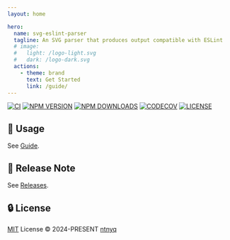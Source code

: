 ```yaml
---
layout: home

hero:
  name: svg-eslint-parser
  tagline: An SVG parser that produces output compatible with ESLint
  # image:
  #   light: /logo-light.svg
  #   dark: /logo-dark.svg
  actions:
    - theme: brand
      text: Get Started
      link: /guide/
---
```


<div id="package_status">

[![CI](https://github.com/ntnyq/svg-eslint-parser/workflows/CI/badge.svg)](https://github.com/ntnyq/svg-eslint-parser/actions)
[![NPM VERSION](https://img.shields.io/npm/v/svg-eslint-parser.svg)](https://www.npmjs.com/package/svg-eslint-parser)
[![NPM DOWNLOADS](https://img.shields.io/npm/dy/svg-eslint-parser.svg)](https://www.npmjs.com/package/svg-eslint-parser)
[![CODECOV](https://codecov.io/github/ntnyq/svg-eslint-parser/branch/main/graph/badge.svg)](https://codecov.io/github/ntnyq/svg-eslint-parser)
[![LICENSE](https://img.shields.io/github/license/ntnyq/svg-eslint-parser.svg)](https://github.com/ntnyq/svg-eslint-parser/blob/main/LICENSE)

</div>

## :book: Usage

See [Guide](./guide/index.md).

## :book: Release Note

See [Releases](https://github.com/ntnyq/svg-eslint-parser/releases).

## :lock: License

[MIT](https://github.com/ntnyq/svg-eslint-parser/blob/main/LICENSE) License © 2024-PRESENT [ntnyq](https://github.com/ntnyq)
